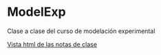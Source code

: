 # ModelExp
Clase a clase del curso de modelación experimental

[Vista html de las notas de clase](https://drojasd.github.io/ModelExp/AuxDocs/NotasModelExp.html "Notas de clase")
